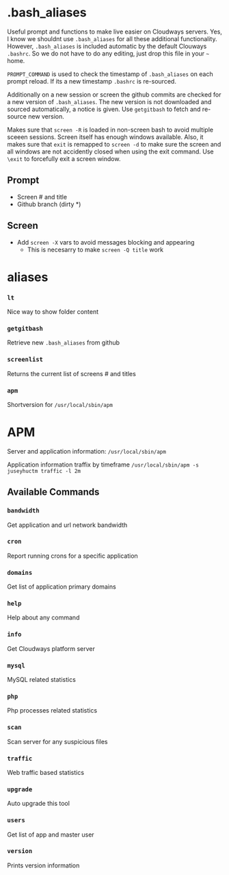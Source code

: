 # .bash_aliases
Useful prompt and functions to make live easier on Cloudways servers. Yes, I know we shouldnt use `.bash_aliases` for all these additional functionality. However, `.bash_aliases` is included automatic by the default Clouways `.bashrc`. So we do not have to do any editing, just drop this file in your `~` home.

`PROMPT_COMMAND` is used to check the timestamp of `.bash_aliases` on each prompt reload. If its a new timestamp `.bashrc` is re-sourced. 

Additionally on a new session or screen the github commits are checked for a new version of `.bash_aliases`. The new version is not downloaded and sourced automatically, a notice is given. Use `getgitbash` to fetch and re-source new version.

Makes sure that `screen -R` is loaded in non-screen bash to avoid multiple sceeen sessions. Screen itself has enough windows available. Also, it makes sure that `exit` is remapped to `screen -d` to make sure the screen and all windows are not accidently closed when using the exit command. Use `\exit` to forcefully exit a screen window.

## Prompt
- Screen # and title
- Github branch (dirty *)

## Screen
- Add `screen -X` vars to avoid messages blocking and appearing
  - This is necesarry to make `screen -Q title` work

# aliases

### `lt`
Nice way to show folder content

### `getgitbash`
Retrieve new `.bash_aliases` from github

### `screenlist`
Returns the current list of screens # and titles

### `apm`
Shortversion for `/usr/local/sbin/apm`

# APM
Server and application information:
`/usr/local/sbin/apm`

Application information traffix by timeframe
`/usr/local/sbin/apm -s juseyhuctm traffic -l 2m`

## Available Commands

### `bandwidth`
Get application and url network bandwidth

### `cron`
Report running crons for a specific application

### `domains`
Get list of application primary domains

### `help`
Help about any command

### `info`
Get Cloudways platform server

### `mysql`
MySQL related statistics

### `php`
Php processes related statistics

### `scan`
Scan server for any suspicious files

### `traffic`
Web traffic based statistics

### `upgrade`
Auto upgrade this tool

### `users`
Get list of app and master user

### `version`
Prints version information

